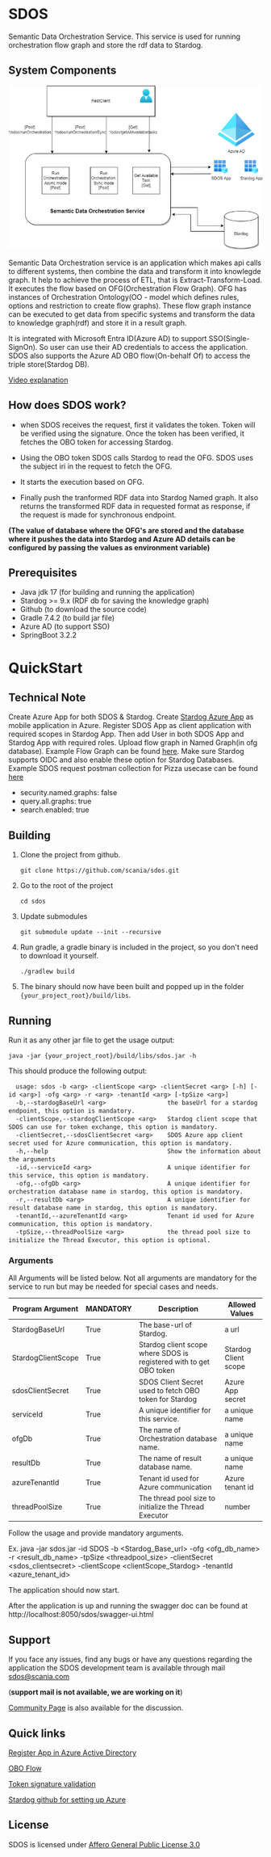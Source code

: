 # SDOS

Semantic Data Orchestration Service. This service is used for running orchestration flow graph and store the rdf data 
to Stardog.

## System Components

![Architecture of SDOS](doc/resources/SDOS_opensource_arch.png)

Semantic Data Orchestration service is an application which makes api calls to different systems, then combine the data 
and transform it into knowlegde graph. It help to achieve the process of ETL, that is Extract-Transform-Load. It 
executes the flow based on OFG(Orchestration Flow Graph). OFG has instances of Orchestration Ontology(OO - model which 
defines rules, options and restriction to create flow 
graphs). These flow graph instance can be executed to get data from specific systems and transform the data to knowledge
graph(rdf) and store it in a result graph. 

It is integrated with Microsoft Entra ID(Azure AD) to support SSO(Single-SignOn). So user can use their AD credentials to access 
the application. SDOS also supports the Azure AD OBO flow(On-behalf Of) to access the triple store(Stardog DB).

[Video explanation](https://github.com/scania/sdos/tree/main/doc/resources)

## How does SDOS work?
* when SDOS receives the request, first it validates the token. Token will be verified using the signature. Once the token
  has been verified, it fetches the OBO token for accessing Stardog.  

* Using the OBO token SDOS calls Stardog to read the OFG. SDOS uses the subject iri in the request to fetch the OFG.

* It starts the execution based on OFG.

* Finally push the tranformed RDF data into Stardog Named graph. It also returns the transformed RDF data in requested format as response, if the request is made for synchronous endpoint. 

**(The value of database where the OFG's are stored and the database where it pushes the data into Stardog and Azure AD details can 
be configured by passing the values as environment variable)**

## Prerequisites

- Java jdk 17 (for building and running the application)
- Stardog >= 9.x (RDF db for saving the knowledge graph)
- Github (to download the source code)
- Gradle 7.4.2 (to build jar file)
- Azure AD (to support SSO)
- SpringBoot 3.2.2

# QuickStart
## Technical Note

Create Azure App for both SDOS & Stardog. Create [Stardog Azure App](https://github.com/Stardog-union/launchpad-docs/blob/main/azure/access-token-passthrough-mode.md#how-to-register-the-Stardog-application) as mobile application in Azure. Register SDOS App as client 
application with required scopes in Stardog App. Then add User in both SDOS App and Stardog 
App with required roles. Upload flow graph in Named Graph(in ofg database). Example Flow Graph can be found [here](https://github.com/scania/sdos-orchestration-flow-graph/blob/main/Pizza/OFG_Pizza.ttl). 
Make sure Stardog supports OIDC and also enable these option for Stardog Databases. Example SDOS request postman collection for Pizza usecase can be found [here](https://github.com/scania/sdos/tree/main/src/main/resources/pizza_request.postman_collection)

* security.named.graphs: false
* query.all.graphs: true
* search.enabled: true
## Building

1. Clone the project from github.

   ```
   git clone https://github.com/scania/sdos.git
   ```

2. Go to the root of the project

   ```	
   cd sdos
   ```

3. Update submodules

   ```
   git submodule update --init --recursive
   ```

4. Run gradle, a gradle binary is included in the project, so you don't need to download it
   yourself.

   ```
   ./gradlew build
   ```

5. The binary should now have been built and popped up in the
   folder `{your_project_root}/build/libs`.

## Running

Run it as any other jar file to get the usage output:

	java -jar {your_project_root}/build/libs/sdos.jar -h

This should produce the following output:

    
      usage: sdos -b <arg> -clientScope <arg> -clientSecret <arg> [-h] [-id <arg>] -ofg <arg> -r <arg> -tenantId <arg> [-tpSize <arg>]
      -b,--stardogBaseUrl <arg>                 the baseUrl for a stardog endpoint, this option is mandatory.
      -clientScope,--stardogClientScope <arg>   Stardog client scope that SDOS can use for token exchange, this option is mandatory.
      -clientSecret,--sdosClientSecret <arg>    SDOS Azure app client secret used for Azure communication, this option is mandatory.
      -h,--help                                 Show the information about the arguments
      -id,--serviceId <arg>                     A unique identifier for this service, this option is mandatory.
      -ofg,--ofgDb <arg>                        A unique identifier for orchestration database name in stardog, this option is mandatory.
      -r,--resultDb <arg>                       A unique identifier for result database name in stardog, this option is mandatory.
      -tenantId,--azureTenantId <arg>           Tenant id used for Azure communication, this option is mandatory.
      -tpSize,--threadPoolSize <arg>            the thread pool size to initialize the Thread Executor, this option is optional.




### Arguments

All Arguments will be listed below. Not all arguments are mandatory for the service to run but may
be needed for special cases and needs.

| Program Argument   | MANDATORY               | Description                                                                                                                       | Allowed Values       |
|--------------------|-------------------------|-----------------------------------------------------------------------------------------------------------------------------------|----------------------| 
| StardogBaseUrl     | True                    | The base-url of Stardog.                                                                                                          | a url                |
| StardogClientScope | True                    | Stardog client scope where SDOS is registered with to get OBO token                                                               | Stardog Client scope |
| sdosClientSecret   | True                    | SDOS Client Secret used to fetch OBO token for Stardog                                                                            | Azure App secret     |
| serviceId          | True                    | A unique identifier for this service.                                                                                             | a unique name        |
| ofgDb              | True                    | The name of Orchestration database name.                                                                                          | a unique name        |
| resultDb           | True                    | The name of result database name.                                                                                                 | a unique name        |
| azureTenantId      | True                    | Tenant id used for Azure communication                                                                                            | Azure tenant id      |
| threadPoolSize     | True                    | The thread pool size to initialize the Thread Executor                                                                            | number               | 


Follow the usage and provide mandatory arguments. 

   Ex. java -jar sdos.jar -id SDOS -b <Stardog_Base_url> -ofg <ofg_db_name> -r <result_db_name> -tpSize <threadpool_size> -clientSecret <sdos_clientsecret> -clientScope <clientScope_Stardog> -tenantId <azure_tenant_id>

The application should now start.

After the application is up and running the swagger doc can be found
at http://localhost:8050/sdos/swagger-ui.html

## Support

If you face any issues, find any bugs or have any questions regarding the application the SDOS
development team is available through mail [sdos@scania.com](mailto:sdos@scania.com)

(**support mail is not available, we are working on it**)

[Community Page](https://github.com/scania/sdos/discussions) is also available for the discussion.

## Quick links

[Register App in Azure Active Directory](https://learn.microsoft.com/en-us/entra/identity-platform/quickstart-register-app)

[OBO Flow](https://learn.microsoft.com/en-us/entra/identity-platform/v2-oauth2-on-behalf-of-flow)

[Token signature validation](https://www.voitanos.io/blog/validating-entra-id-generated-oauth-tokens/)

[Stardog github for setting up Azure](https://github.com/Stardog-union/launchpad-docs/blob/main/azure/access-token-passthrough-mode.md#how-to-register-the-Stardog-application)



## License
SDOS is licensed under [Affero General Public License 3.0](https://github.com/scania/sdos/blob/main/LICENSE) 